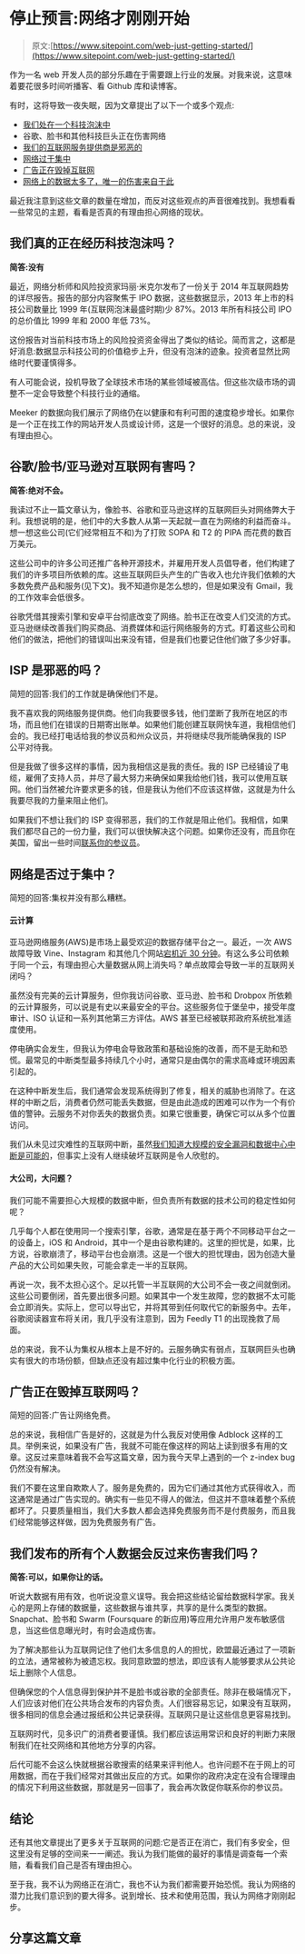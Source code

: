 # 停止预言:网络才刚刚开始

> 原文:[https://www.sitepoint.com/web-just-getting-started/](https://www.sitepoint.com/web-just-getting-started/)

作为一名 web 开发人员的部分乐趣在于需要跟上行业的发展。对我来说，这意味着要花很多时间听播客、看 Github 库和读博客。

有时，这将导致一夜失眠，因为文章提出了以下一个或多个观点:

*   [我们处在一个科技泡沫中](http://fortune.com/2014/05/08/yes-were-in-a-tech-bubble-heres-how-i-know-it/)
*   谷歌、脸书和其他科技巨头正在伤害网络
*   [我们的互联网服务提供商是邪恶的](http://www.huffingtonpost.com/2014/01/15/internet-without-net-neutrality-_n_4604385.html)
*   [网络过于集中](http://www.newyorker.com/online/blogs/elements/2013/12/the-mission-to-decentralize-the-internet.html)
*   [广告正在毁掉互联网](http://www.runaroundtech.com/2011/05/23/is-advertising-is-ruining-the-internet/)
*   [网络上的数据太多了，唯一的伤害来自于此](http://idlewords.com/bt14.htm#memory)

最近我注意到这些文章的数量在增加，而反对这些观点的声音很难找到。我想看看一些常见的主题，看看是否真的有理由担心网络的现状。

## 我们真的正在经历科技泡沫吗？

**简答:没有**

最近，网络分析师和风险投资家玛丽·米克尔发布了一份关于 2014 年互联网趋势的详尽报告。报告的部分内容聚焦于 IPO 数据，这些数据显示，2013 年上市的科技公司数量比 1999 年(互联网泡沫最盛时期)少 87%。2013 年所有科技公司 IPO 的总价值比 1999 年和 2000 年低 73%。

这份报告对当前科技市场上的风险投资资金得出了类似的结论。简而言之，这都是好消息:数据显示科技公司的价值稳步上升，但没有泡沫的迹象。投资者显然比网络时代要谨慎得多。

有人可能会说，投机导致了全球技术市场的某些领域被高估。但这些次级市场的调整不一定会导致整个科技行业的通缩。

Meeker 的数据向我们展示了网络仍在以健康和有利可图的速度稳步增长。如果你是一个正在找工作的网站开发人员或设计师，这是一个很好的消息。总的来说，没有理由担心。

## 谷歌/脸书/亚马逊对互联网有害吗？

**简答:绝对不会。**

我读过不止一篇文章认为，像脸书、谷歌和亚马逊这样的互联网巨头对网络弊大于利。我想说明的是，他们中的大多数人从第一天起就一直在为网络的利益而奋斗。想一想这些公司(它们经常相互不和)为了打败 SOPA 和 T2 的 PIPA 而花费的数百万美元。

这些公司中的许多公司还推广各种开源技术，并雇用开发人员倡导者，他们构建了我们的许多项目所依赖的库。这些互联网巨头产生的广告收入也允许我们依赖的大多数免费产品和服务(见下文)。我不知道你是怎么想的，但是如果没有 Gmail，我的工作效率会低很多。

谷歌凭借其搜索引擎和安卓平台彻底改变了网络。脸书正在改变人们交流的方式。亚马逊继续改善我们购买商品、消费媒体和运行网络服务的方式。盯着这些公司和他们的做法，把他们的错误叫出来没有错，但是我们也要记住他们做了多少好事。

## ISP 是邪恶的吗？

简短的回答:我们的工作就是确保他们不是。

我不喜欢我的网络服务提供商。他们向我要很多钱，他们垄断了我所在地区的市场，而且他们在错误的日期寄出账单。如果他们能创建互联网快车道，我相信他们会的。我已经打电话给我的参议员和州众议员，并将继续尽我所能确保我的 ISP 公平对待我。

但是我做了很多这样的事情，因为我相信这是我的责任。我的 ISP 已经铺设了电缆，雇佣了支持人员，并尽了最大努力来确保如果我给他们钱，我可以使用互联网。他们当然被允许要求更多的钱，但是我认为他们不应该这样做，这就是为什么我要尽我的力量来阻止他们。

如果我们不想让我们的 ISP 变得邪恶，我们的工作就是阻止他们。我相信，如果我们都尽自己的一份力量，我们可以很快解决这个问题。如果你还没有，而且你在美国，留出一些时间[联系你的参议员](http://www.opencongress.org/people/zipcodelookup)。

## 网络是否过于集中？

简短的回答:集权并没有那么糟糕。

#### 云计算

亚马逊网络服务(AWS)是市场上最受欢迎的数据存储平台之一。最近，一次 AWS 故障导致 Vine、Instagram 和其他几个网站[宕机近 30 分钟](http://www.zdnet.com/amazon-web-services-suffers-outage-takes-down-vine-instagram-flipboard-with-it-7000019842/)。有这么多公司依赖于同一个云，有理由担心大量数据从网上消失吗？单点故障会导致一半的互联网关闭吗？

虽然没有完美的云计算服务，但你我访问谷歌、亚马逊、脸书和 Drobpox 所依赖的云计算服务，可以说是有史以来最安全的平台。这些服务位于堡垒中，接受年度审计、ISO 认证和一系列其他第三方评估。AWS 甚至已经被联邦政府系统批准适度使用。

停电确实会发生，但我认为停电会导致政策和基础设施的改善，而不是无助和恐慌。最常见的中断类型最多持续几个小时，通常只是由偶尔的需求高峰或环境因素引起的。

在这种中断发生后，我们通常会发现系统得到了修复，相关的威胁也消除了。在这样的中断之后，消费者仍然可能丢失数据，但是由此造成的困难可以作为一个有价值的警钟。云服务不对你丢失的数据负责。如果它很重要，确保它可以从多个位置访问。

我们从未见过灾难性的互联网中断，虽然[我们知道大规模的安全漏洞和数据中心中断是可能的](http://www.fool.com/investing/general/2014/05/07/why-target-ceo-gregg-steinhafel-resigned-over-data.aspx)，但事实上没有人继续破坏互联网是令人欣慰的。

#### 大公司，大问题？

我们可能不需要担心大规模的数据中断，但负责所有数据的技术公司的稳定性如何呢？

几乎每个人都在使用同一个搜索引擎，谷歌，通常是在基于两个不同移动平台之一的设备上，iOS 和 Android，其中一个是由谷歌构建的。这里的担忧是，如果，比方说，谷歌崩溃了，移动平台也会崩溃。这是一个很大的担忧理由，因为创造大量产品的大公司如果失败，可能会拿走一半的互联网。

再说一次，我不太担心这个。足以托管一半互联网的大公司不会一夜之间就倒闭。这些公司要倒闭，首先要出很多问题。如果其中一个发生故障，您的数据不太可能会立即消失。实际上，您可以导出它，并将其带到任何取代它的新服务中。去年，谷歌阅读器宣布将关闭，我几乎没有注意到，因为 Feedly T1 的出现挽救了局面。

总的来说，我不认为集权从根本上是不好的。云服务确实有弱点，互联网巨头也确实有很大的市场份额，但缺点还没有超过集中化行业的积极方面。

## 广告正在毁掉互联网吗？

简短的回答:广告让网络免费。

总的来说，我相信广告是好的，这就是为什么我反对使用像 Adblock 这样的工具。举例来说，如果没有广告，我就不可能在像这样的网站上读到很多有用的文章。这反过来意味着我不会写这篇文章，因为我今天早上遇到的一个 z-index bug 仍然没有解决。

我们不要在这里自欺欺人了。服务是免费的，因为它们通过其他方式获得收入，而这通常是通过广告实现的。确实有一些见不得人的做法，但这并不意味着整个系统都坏了。只要质量相当，我们大多数人都会选择免费服务而不是付费服务，而且我们经常能够这样做，因为免费服务有广告。

## 我们发布的所有个人数据会反过来伤害我们吗？

**简答:可以，如果你让的话。**

听说大数据有用有效，也听说没意义误导。我会把这些结论留给数据科学家。我关心的是网上存储的数据量，这些数据与谁共享，共享的是什么类型的数据。Snapchat、脸书和 Swarm (Foursquare 的新应用)等应用允许用户发布敏感信息，当这些信息曝光时，有时会造成伤害。

为了解决那些认为互联网记住了他们太多信息的人的担忧，欧盟最近通过了一项新的立法，通常被称为被遗忘权。我同意欧盟的想法，即应该有人能够要求从公共论坛上删除个人信息。

但确保您的个人信息得到保护并不是脸书或谷歌的全部责任。除非在极端情况下，人们应该对他们在公共场合发布的内容负责。人们很容易忘记，如果没有互联网，很多相同的信息会通过报纸和公共记录获得。互联网只是让这些信息更容易找到。

互联网时代，见多识广的消费者要谨慎。我们都应该运用常识和良好的判断力来限制我们在社交网络和其他地方分享的内容。

后代可能不会这么快就根据谷歌搜索的结果来评判他人。也许问题不在于网上的可用数据，而在于我们经常对其做出反应的方式。如果你的政府决定在没有合理理由的情况下利用这些数据，那就是另一回事了，我会再次敦促你联系你的参议员。

## 结论

还有其他文章提出了更多关于互联网的问题:它是否正在消亡，我们有多安全，但这里没有足够的空间来一一阐述。我认为我们能做的最好的事情是调查每一个索赔，看看我们自己是否有理由担心。

至于我，我不认为网络正在消亡，我也不认为我们都需要开始恐慌。我认为网络的潜力比我们意识到的要大得多。说到增长、技术和使用范围，我认为网络才刚刚起步。

## 分享这篇文章